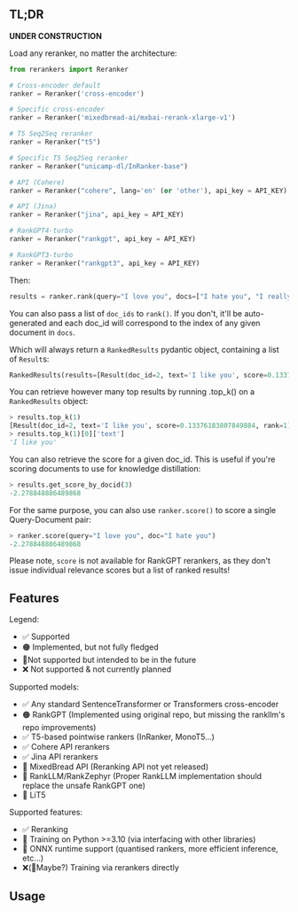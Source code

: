 
## TL;DR

**UNDER CONSTRUCTION**


Load any reranker, no matter the architecture:
```python
from rerankers import Reranker

# Cross-encoder default
ranker = Reranker('cross-encoder')

# Specific cross-encoder
ranker = Reranker('mixedbread-ai/mxbai-rerank-xlarge-v1')

# T5 Seq2Seq reranker
ranker = Reranker("t5")

# Specific T5 Seq2Seq reranker
ranker = Reranker("unicamp-dl/InRanker-base")

# API (Cohere)
ranker = Reranker("cohere", lang='en' (or 'other'), api_key = API_KEY)

# API (Jina)
ranker = Reranker("jina", api_key = API_KEY)

# RankGPT4-turbo
ranker = Reranker("rankgpt", api_key = API_KEY)

# RankGPT3-turbo
ranker = Reranker("rankgpt3", api_key = API_KEY)

```

Then:

```python
results = ranker.rank(query="I love you", docs=["I hate you", "I really like you", "I like you", "I despise you"])
```

You can also pass a list of `doc_ids` to `rank()`. If you don't, it'll be auto-generated and each doc_id will correspond to the index of any given document in `docs`.

Which will always return a `RankedResults` pydantic object, containing a list of `Result`s:

```python
RankedResults(results=[Result(doc_id=2, text='I like you', score=0.13376183807849884, rank=1), Result(doc_id=1, text='I really like you', score=0.002901385771110654, rank=2), Result(doc_id=0, text='I hate you', score=-2.278848886489868, rank=3), Result(doc_id=3, text='I despise you', score=-3.1964476108551025, rank=4)], query='I love you', has_scores=True)
```

You can retrieve however many top results by running .top_k() on a `RankedResults` object:

```python
> results.top_k(1)
[Result(doc_id=2, text='I like you', score=0.13376183807849884, rank=1)]
> results.top_k(1)[0]['text']
'I like you'
```

You can also retrieve the score for a given doc_id. This is useful if you're scoring documents to use for knowledge distillation:

```python
> results.get_score_by_docid(3)
-2.278848886489868
```

For the same purpose, you can also use `ranker.score()` to score a single Query-Document pair:
```python
> ranker.score(query="I love you", doc="I hate you")
-2.278848886489868
```

Please note, `score` is not available for RankGPT rerankers, as they don't issue individual relevance scores but a list of ranked results!
## Features

Legend:
- ✅ Supported
- 🟠 Implemented, but not fully fledged
- 📍Not supported but intended to be in the future
- ❌ Not supported & not currently planned

Supported models:
- ✅ Any standard SentenceTransformer or Transformers cross-encoder
- 🟠 RankGPT (Implemented using original repo, but missing the rankllm's repo improvements)
- ✅ T5-based pointwise rankers (InRanker, MonoT5...)
- ✅ Cohere API rerankers
- ✅ Jina API rerankers
- 📍 MixedBread API (Reranking API not yet released)
- 📍 RankLLM/RankZephyr (Proper RankLLM implementation should replace the unsafe RankGPT one)
- 📍 LiT5

Supported features:
- ✅ Reranking 
- 📍 Training on Python >=3.10 (via interfacing with other libraries)
- 📍 ONNX runtime support (quantised rankers, more efficient inference, etc...)
- ❌(📍Maybe?) Training via rerankers directly
## Usage
  
